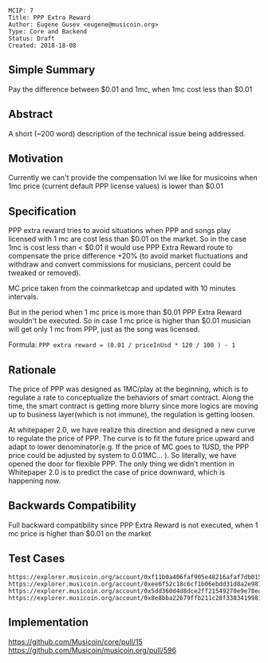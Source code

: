     MCIP: 7
    Title: PPP Extra Reward
    Author: Eugene Gusev <eugene@musicoin.org>
    Type: Core and Backend
    Status: Draft
    Created: 2018-18-08


## Simple Summary
Pay the difference between $0.01 and 1mc, when 1mc cost less than $0.01

## Abstract
A short (~200 word) description of the technical issue being addressed.

## Motivation
Currently we can't provide the compensation lvl we like for musicoins when 1mc price (current default PPP license values) is lower than $0.01

## Specification
PPP extra reward tries to avoid situations when PPP and songs play licensed with 1 mc are cost less than $0.01 on the market.
So in the case 1mc is cost less than < $0.01 it would use PPP Extra Reward route to compensate the price difference +20% (to avoid market fluctuations and withdraw and convert commissions for musicians, percent could be tweaked or removed).

MC price taken from the coinmarketcap and updated with 10 minutes intervals.

But in the period when 1 mc price is more than $0.01 PPP Extra Reward wouldn't be executed. So in case 1 mc price is higher than $0.01 musician will get only 1 mc from PPP, just as the song was licensed.

Formula: `PPP extra reward = (0.01 / priceInUsd * 120 / 100 ) - 1`


## Rationale
The price of PPP was designed as 1MC/play at the beginning, which is to regulate a rate to conceptualize the behaviors of smart contract. Along the time, the smart contract is getting more blurry since more logics are moving up to business layer(which is not immune), the regulation is getting loosen. 

At whitepaper 2.0, we have realize this direction and designed a new curve to regulate the price of PPP.  The curve is to fit the future price upward and adapt to lower denominator(e.g. If the price of MC goes to 1USD, the PPP price could be adjusted by system to 0.01MC… ). So literally, we have opened the door for flexible PPP.  The only thing we didn’t mention in Whitepaper 2.0 is to predict the case of price downward, which is happening now.  


## Backwards Compatibility
Full backward compatibility since PPP Extra Reward is not executed, when 1 mc price is higher than $0.01 on the market

## Test Cases
```
https://explorer.musicoin.org/account/0xf11b0a406faf905e48216afaf7db015fc3971392
https://explorer.musicoin.org/account/0xee6f52c18c6cf1b06ebdd31d8a2e987d26b62916
https://explorer.musicoin.org/account/0x5dd360d4d8dce2ff21549270e9e78ea91f06135d
https://explorer.musicoin.org/account/0x8e8bba22679ffb211c28f33834199812279962f2
```

## Implementation
https://github.com/Musicoin/core/pull/15
https://github.com/Musicoin/musicoin.org/pull/596
